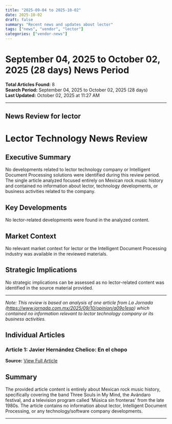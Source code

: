 ```yaml
---
title: "2025-09-04 to 2025-10-02"
date: 2025-10-02
draft: false
summary: "Recent news and updates about lector"
tags: ["news", "vendor", "lector"]
categories: ["vendor-news"]
---
```


# September 04, 2025 to October 02, 2025 (28 days) News Period 

**Total Articles Found:** 8  
**Search Period:** September 04, 2025 to October 02, 2025 (28 days)  
**Last Updated:** October 02, 2025 at 11:27 AM

---

## News Review for lector

# Lector Technology News Review

## Executive Summary

No developments related to lector technology company or Intelligent Document Processing solutions were identified during this review period. The single article analyzed focused entirely on Mexican rock music history and contained no information about lector, technology developments, or business activities related to the company.

## Key Developments

No lector-related developments were found in the analyzed content.

## Market Context

No relevant market context for lector or the Intelligent Document Processing industry was available in the reviewed materials.

## Strategic Implications

No strategic implications can be assessed as no lector-related content was identified in the source material provided.

---

*Note: This review is based on analysis of one article from La Jornada (https://www.jornada.com.mx/2025/09/10/opinion/a09o1esp) which contained no information relevant to lector technology company or its business activities.*

## Individual Articles

### Article 1: Javier Hernández Chelico: En el chopo

**Source:** [View Full Article](https://www.jornada.com.mx/2025/09/10/opinion/a09o1esp)

## Summary

The provided article content is entirely about Mexican rock music history, specifically covering the band Three Souls in My Mind, the Avándaro festival, and a television program called 'Música sin fronteras' from the late 1980s. The article contains no information about lector, Intelligent Document Processing, or any technology/software company developments.





---

